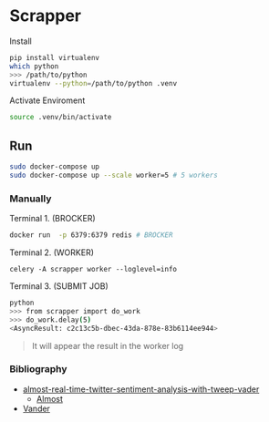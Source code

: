 
# Scrapper


Install
```sh
pip install virtualenv
which python
>>> /path/to/python
virtualenv --python=/path/to/python .venv
```

Activate Enviroment
```sh
source .venv/bin/activate
```

## Run
```sh
sudo docker-compose up
sudo docker-compose up --scale worker=5 # 5 workers
```


### Manually

Terminal 1. (BROCKER)
```sh
docker run  -p 6379:6379 redis # BROCKER
```

Terminal 2. (WORKER)
```
celery -A scrapper worker --loglevel=info
```

Terminal 3. (SUBMIT JOB)
```sh
python
>>> from scrapper import do_work
>>> do_work.delay(5)
<AsyncResult: c2c13c5b-dbec-43da-878e-83b6114ee944>
```
> It will appear the result in the worker log

### Bibliography
- [almost-real-time-twitter-sentiment-analysis-with-tweep-vader](https://towardsdatascience.com/almost-real-time-twitter-sentiment-analysis-with-tweep-vader-f88ed5b93b1c)
  - [Almost](https://github.com/Mjrovai/Python4DS/blob/master/Almost_Real_Time_Twitter_Sentiment_Analysis/almost_real_time_twitter_sentiment_analysis_EXT.ipynb)
- [Vander](https://medium.com/analytics-vidhya/simplifying-social-media-sentiment-analysis-using-vader-in-python-f9e6ec6fc52f)


